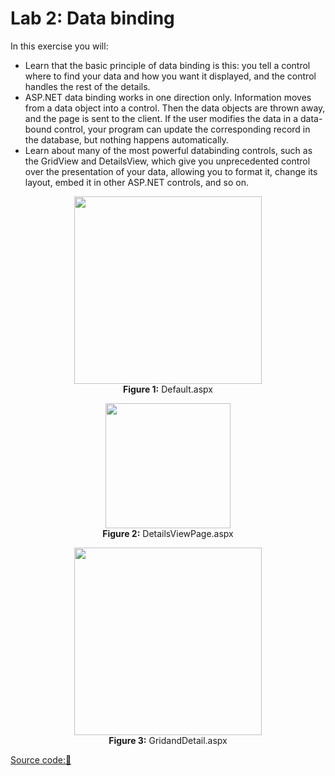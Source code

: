 # Lab 2: Data binding

In this exercise you will:

- Learn that the basic principle of data binding is this: you tell a control where to find your data and how you want it displayed, and the control handles the rest of the details.
- ASP.NET data binding works in one direction only. Information moves from a data object into a control. Then the data objects are thrown away, and the page is sent to the client. If the user modifies the data in a data-bound control, your program can update the corresponding record in the database, but nothing happens automatically.
- Learn about many of the most powerful databinding controls, such as the GridView and DetailsView, which give you unprecedented control over the presentation of your data, allowing you to format it, change its layout, embed it in other ASP.NET controls, and so on.

<p align="center">
<img src="https://github.com/drshahizan/learn-aspnet/blob/main/lab/database/images/default.png"  height="300" /></br>
<b>Figure 1:</b> Default.aspx
</p>


<p align="center">
<img src="https://github.com/drshahizan/learn-aspnet/blob/main/lab/database/images/detailview.png"  height="200" /></br>
<b>Figure 2:</b> DetailsViewPage.aspx
</p>

<p align="center">
<img src="https://github.com/drshahizan/learn-aspnet/blob/main/lab/database/images/griddetail.png"  height="300" /></br>
<b>Figure 3:</b> GridandDetail.aspx
</p>

[Source code:💾](https://drive.google.com/file/d/1fgeMHeaS0TcAYueZXCHTpylZ59U04wtH/view?usp=sharing)


